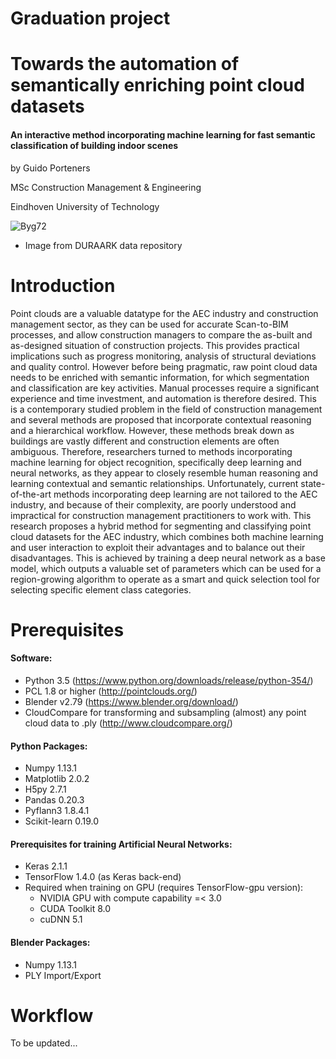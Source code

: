 # Graduation project

# Towards the automation of semantically enriching point cloud datasets
#### An interactive method incorporating machine learning for fast semantic classification of building indoor scenes

by Guido Porteners

MSc Construction Management & Engineering

Eindhoven University of Technology

![Byg72](http://duraark.eu/wp-content/uploads/2016/01/CITA_Byg72_August.jpg)
* Image from DURAARK data repository

# Introduction
Point clouds are a valuable datatype for the AEC industry and construction management sector, as they can be used for accurate Scan-to-BIM processes, and allow construction managers to compare the as-built and as-designed situation of construction projects. This provides practical implications such as progress monitoring, analysis of structural deviations and quality control. However before being pragmatic, raw point cloud data needs to be enriched with semantic information, for which segmentation and classification are key activities. Manual processes require a significant experience and time investment, and automation is therefore desired. This is a contemporary studied problem in the field of construction management and several methods are proposed that incorporate contextual reasoning and a hierarchical workflow. However, these methods break down as buildings are vastly different and construction elements are often ambiguous. Therefore, researchers turned to methods incorporating machine learning for object recognition, specifically deep learning and neural networks, as they appear to closely resemble human reasoning and learning contextual and semantic relationships. Unfortunately, current state-of-the-art methods incorporating deep learning are not tailored to the AEC industry, and because of their complexity, are poorly understood and impractical for construction management practitioners to work with.
This research proposes a hybrid method for segmenting and classifying point cloud datasets for the AEC industry, which combines both machine learning and user interaction to exploit their advantages and to balance out their disadvantages. This is achieved by training a deep neural network as a base model, which outputs a valuable set of parameters which can be used for a region-growing algorithm to operate as a smart and quick selection tool for selecting specific element class categories.


# Prerequisites
#### Software:
- Python 3.5 (https://www.python.org/downloads/release/python-354/)
- PCL 1.8 or higher (http://pointclouds.org/)
- Blender v2.79 (https://www.blender.org/download/)
- CloudCompare for transforming and subsampling (almost) any point cloud data to .ply (http://www.cloudcompare.org/)

#### Python Packages:
- Numpy 1.13.1
- Matplotlib 2.0.2
- H5py 2.7.1
- Pandas 0.20.3
- Pyflann3 1.8.4.1
- Scikit-learn 0.19.0

#### Prerequisites for training Artificial Neural Networks:
- Keras 2.1.1
- TensorFlow 1.4.0 (as Keras back-end)
- Required when training on GPU (requires TensorFlow-gpu version):
  - NVIDIA GPU with compute capability =< 3.0
  - CUDA Toolkit 8.0
  - cuDNN 5.1

#### Blender Packages:
- Numpy 1.13.1
- PLY Import/Export

# Workflow
To be updated...
